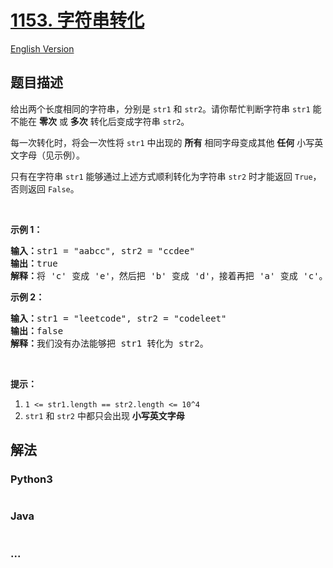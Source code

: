 # [1153. 字符串转化](https://leetcode-cn.com/problems/string-transforms-into-another-string)

[English Version](/solution/1100-1199/1153.String%20Transforms%20Into%20Another%20String/README_EN.md)

## 题目描述

<!-- 这里写题目描述 -->
<p>给出两个长度相同的字符串，分别是 <code>str1</code> 和 <code>str2</code>。请你帮忙判断字符串 <code>str1</code> 能不能在 <strong>零次</strong> 或 <strong>多次</strong> 转化后变成字符串 <code>str2</code>。</p>

<p>每一次转化时，将会一次性将 <code>str1</code> 中出现的 <strong>所有</strong> 相同字母变成其他 <strong>任何</strong> 小写英文字母（见示例）。</p>

<p>只有在字符串 <code>str1</code> 能够通过上述方式顺利转化为字符串 <code>str2</code> 时才能返回 <code>True</code>，否则返回 <code>False</code>。​​</p>

<p> </p>

<p><strong>示例 1：</strong></p>

<pre><strong>输入：</strong>str1 = "aabcc", str2 = "ccdee"
<strong>输出：</strong>true
<strong>解释：</strong>将 'c' 变成 'e'，然后把 'b' 变成 'd'，接着再把 'a' 变成 'c'。注意，转化的顺序也很重要。
</pre>

<p><strong>示例 2：</strong></p>

<pre><strong>输入：</strong>str1 = "leetcode", str2 = "codeleet"
<strong>输出：</strong>false
<strong>解释：</strong>我们没有办法能够把 str1 转化为 str2。
</pre>

<p> </p>

<p><strong>提示：</strong></p>

<ol>
	<li><code>1 <= str1.length == str2.length <= 10^4</code></li>
	<li><code>str1</code> 和 <code>str2</code> 中都只会出现 <strong>小写英文字母</strong></li>
</ol>

## 解法

<!-- 这里可写通用的实现逻辑 -->

<!-- tabs:start -->

### **Python3**

<!-- 这里可写当前语言的特殊实现逻辑 -->

```python

```

### **Java**

<!-- 这里可写当前语言的特殊实现逻辑 -->

```java

```

### **...**

```

```

<!-- tabs:end -->
